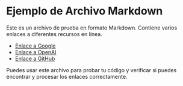 # Ejemplo de Archivo Markdown

Este es un archivo de prueba en formato Markdown. Contiene varios enlaces a diferentes recursos en línea.

- [Enlace a Google](https://www.google.com)
- [Enlace a OpenAI](https://www.openai.com)
- [Enlace a GitHub](https://www.github.com)

Puedes usar este archivo para probar tu código y verificar si puedes encontrar y procesar los enlaces correctamente.